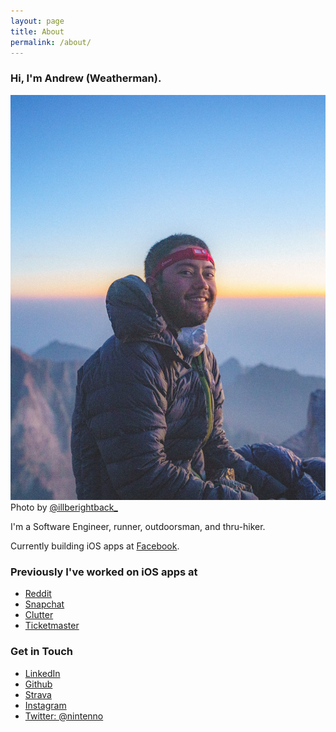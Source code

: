 ```yaml
---
layout: page
title: About
permalink: /about/
---
```


### Hi, I'm Andrew (Weatherman).

![Photo of me on top of Mt. Whitney during my thru-hike of the John Muir Trail. ](/assets/about/me.jpg "Me")
Photo by [@illberightback_](https://instagram.com/illberightback_)

I'm a Software Engineer, runner, outdoorsman, and thru-hiker. 

Currently building iOS apps at [Facebook](https://facebook.com).

### Previously I've worked on iOS apps at 

- [Reddit](https://reddit.com)
- [Snapchat](https://snapchat.com)
- [Clutter](https://clutter.com)
- [Ticketmaster](https://ticketmaster.com)

### Get in Touch
- [LinkedIn](https://www.linkedin.com/in/andrew-tenno/)
- [Github](https://github.com/andrewtenno)
- [Strava](https://www.strava.com/athletes/51857753)
- [Instagram](https://www.instagram.com/andrewtenno/)
- [Twitter: @nintenno](https://twitter.com/nintenno)

